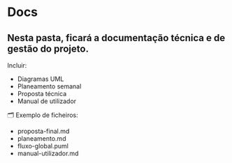 # Docs
Nesta pasta, ficará a documentação técnica e de gestão do projeto.
---
Incluir:
- Diagramas UML
- Planeamento semanal
- Proposta técnica
- Manual de utilizador

🗂️ Exemplo de ficheiros:
- proposta-final.md
- planeamento.md
- fluxo-global.puml
- manual-utilizador.md
